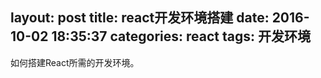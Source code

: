 layout: post
title: react开发环境搭建
date: 2016-10-02 18:35:37
categories: react
tags: 开发环境
---
如何搭建React所需的开发环境。
<!-- more -->